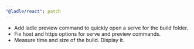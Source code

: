 ```yaml
---
"@ladle/react": patch
---
```


- Add ladle preview command to quickly open a serve for the build folder.
- Fix host and https options for serve and preview commands.
- Measure time and size of the build. Display it.
